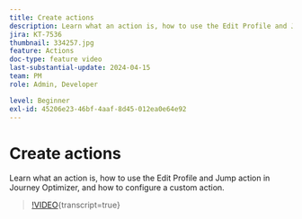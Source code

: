 ```yaml
---
title: Create actions
description: Learn what an action is, how to use the Edit Profile and Jump action in Journey Optimizer, and how to configure a custom action.
jira: KT-7536
thumbnail: 334257.jpg
feature: Actions
doc-type: feature video
last-substantial-update: 2024-04-15
team: PM
role: Admin, Developer

level: Beginner
exl-id: 45206e23-46bf-4aaf-8d45-012ea0e64e92
---
```

# Create actions

Learn what an action is, how to use the Edit Profile and Jump action in Journey Optimizer, and how to configure a custom action.

>[!VIDEO](https://video.tv.adobe.com/v/3428396?quality=12&learn=on){transcript=true}
